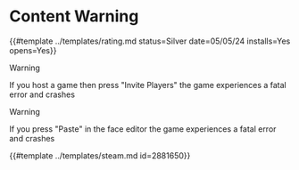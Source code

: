 # Content Warning

{{#template ../templates/rating.md status=Silver date=05/05/24 installs=Yes opens=Yes}}

> [!WARNING]
> If you host a game then press "Invite Players" the game experiences a fatal error and crashes

> [!WARNING]
> If you press "Paste" in the face editor the game experiences a fatal error and crashes

{{#template ../templates/steam.md id=2881650}}